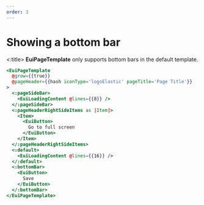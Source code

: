 ```yaml
---
order: 3
---
```


# Showing a bottom bar

<EuiSpacer />
<!-- <EuiText>
  Adding an
  <strong>EuiBottomBar</strong>
  can be tricky to use and account for any side bars.
  <strong>EuiPageTemplate</strong>
  handles this nicely by supplying a
  <EuiCode>bottomBar</EuiCode>
  prop for passing the contents of your bottom bar, and
  <EuiCode>bottomBarProps</EuiCode>
  that extends
  <strong>EuiBottomBar</strong>.<br /><br />

  <!-- It uses the
  <EuiCode>sticky</EuiCode>
  position so that it sticks to the bottom of and remains within the bounds of
  <strong>EuiPageBody</strong>. This way it will never overlap the
  <strong>EuiPageSideBar</strong>, no matter the screen size. It also means not
  needing to accommodate for the height of the bar in the body element.
</EuiText> -->
<EuiSpacer />
<EuiCallOut>
  <:title>
    <strong>EuiPageTemplate</strong>
    only supports bottom bars in the
    <EuiCode>default</EuiCode>
    template.
  </:title>
</EuiCallOut>

```hbs template
<EuiPageTemplate
  @grow={{true}}
  @pageHeader={{hash iconType='logoElastic' pageTitle='Page Title'}}
>
  <:pageSideBar>
    <EuiLoadingContent @lines={{8}} />
  </:pageSideBar>
  <:pageHeaderRightSideItems as |Item|>
    <Item>
      <EuiButton>
        Go to full screen
      </EuiButton>
    </Item>
  </:pageHeaderRightSideItems>
  <:default>
    <EuiLoadingContent @lines={{16}} />
  </:default>
  <:bottomBar>
    <EuiButton>
      Save
    </EuiButton>
  </:bottomBar>
</EuiPageTemplate>
```
